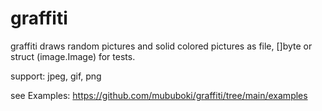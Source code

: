 # graffiti
graffiti draws random pictures and solid colored pictures as file, []byte or struct (image.Image) for tests.

support:
jpeg, gif, png

see Examples: 
https://github.com/mububoki/graffiti/tree/main/examples

